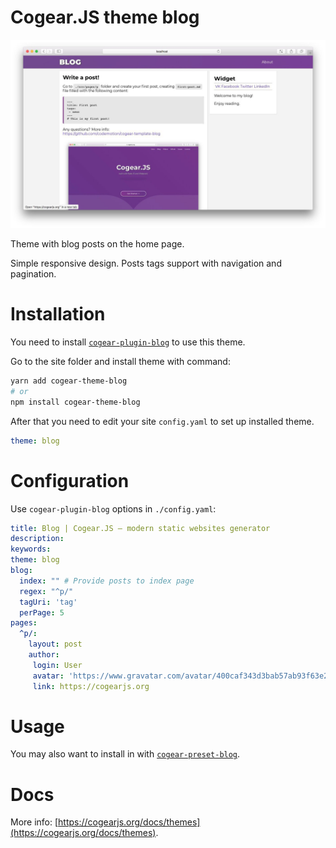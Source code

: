 # Cogear.JS theme **blog**


![screenshot](https://github.com/codemotion/cogear-theme-blog/raw/master/screenshot.jpg)

Theme with blog posts on the home page.

Simple responsive design. Posts tags support with navigation and pagination.

# Installation

You need to install [`cogear-plugin-blog`](https://github.com/codemotion/cogear-plugin-blog) to use this theme.

Go to the site folder and install theme with command:
```bash
yarn add cogear-theme-blog
# or 
npm install cogear-theme-blog
```

After that you need to edit your site `config.yaml` to set up installed theme.

```yaml
theme: blog
```

# Configuration

Use `cogear-plugin-blog` options in `./config.yaml`:
``` yaml
title: Blog | Cogear.JS – modern static websites generator
description:
keywords: 
theme: blog
blog:
  index: "" # Provide posts to index page
  regex: "^p/"
  tagUri: 'tag'
  perPage: 5
pages:
  ^p/:
    layout: post
    author:
     login: User
     avatar: 'https://www.gravatar.com/avatar/400caf343d3bab57ab93f63e21a12be7?s=24'
     link: https://cogearjs.org
```
# Usage

You may also want to install in with [`cogear-preset-blog`](https://github.com/codemotion/cogear-preset-blog).

# Docs

More info: [https://cogearjs.org/docs/themes](https://cogearjs.org/docs/themes).
